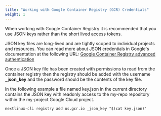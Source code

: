 ```yaml
---
title: "Working with Google Container Registry (GCR) Credentials"
weight: 1
---
```


When working with Google Container Registry it is recommended that you use JSON keys rather than the short lived access tokens.

JSON key files are long-lived and are tightly scoped to individual projects and resources. You can read more about JSON credentials in Google's documentation at the following URL: [Google Container Registry advanced authentication](https://cloud.google.com/container-registry/docs/advanced-authentication#using_a_json_key_file)

Once a JSON key file has been created with permissions to read from the container registry then the registry should be added with the username **_json_key** and the password should be the contents of the key file.

In the following example a file named key.json in the current directory contains the JSON key with readonly access to the my-repo repository within the my-project Google Cloud project.

`nextlinux-cli registry add us.gcr.io _json_key "$(cat key.json)"`


